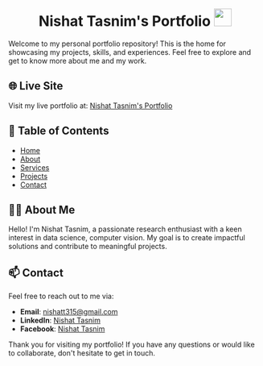 <h1 align="center";"> Nishat Tasnim's Portfolio <img src="https://media.giphy.com/media/hvRJCLFzcasrR4ia7z/giphy.gif" width="35"></h1>

Welcome to my personal portfolio repository! This is the home for showcasing my projects, skills, and experiences. Feel free to explore and get to know more about me and my work.

## 🌐 Live Site

Visit my live portfolio at: [Nishat Tasnim's Portfolio](https://nishattasnim01.github.io/Nishat-Tasnim/)

## 📖 Table of Contents

- [Home](https://nishattasnim01.github.io/Nishat-Tasnim/)
- [About](https://nishattasnim01.github.io/Nishat-Tasnim/)
- [Services](https://nishattasnim01.github.io/Nishat-Tasnim/)
- [Projects](https://nishattasnim01.github.io/Nishat-Tasnim/)
- [Contact](https://nishattasnim01.github.io/Nishat-Tasnim/)

## 👩‍💼 About Me

Hello! I'm Nishat Tasnim, a passionate research enthusiast with a keen interest in data science, computer vision. My goal is to create impactful solutions and contribute to meaningful projects.

<!--
## 💻 Projects

Here are some of the projects I've worked on:

1. **Project 1**: [Description and link to project]
2. **Project 2**: [Description and link to project]
3. **Project 3**: [Description and link to project]

For a complete list of my projects, please visit my [Portfolio](https://nishattasnim01.github.io/Nishat-Tasnim/).

## 🛠️ Skills

- **Programming Languages**: C, C++, Python, Java
- **Web Development**: HTML, CSS, Bootstrap
- **Tools and Platforms**: Git, GitHub, Jupyter Notebook
-->

## 📫 Contact

Feel free to reach out to me via:

- **Email**: nishatt315@gmail.com
- **LinkedIn**: [Nishat Tasnim](https://www.linkedin.com/in/nishatt-tasnim-065a79279)
- **Facebook**: [Nishat Tasnim](https://www.facebook.com/profile.php?id=100057417531922)

<!--
## 📜 License

This repository is licensed under the MIT License. See the [LICENSE](LICENSE) file for more information.

--->

Thank you for visiting my portfolio! If you have any questions or would like to collaborate, don't hesitate to get in touch.

